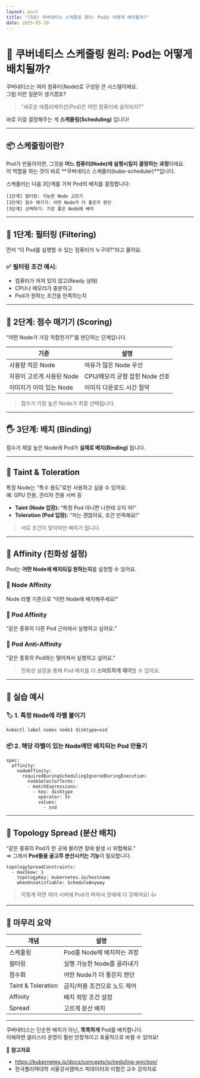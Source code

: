 ```yaml
---
layout: post
title: "(5장) 쿠버네티스 스케줄링 원리: Pod는 어떻게 배치될까?"
date: 2025-05-10
---
```


# 🎯 쿠버네티스 스케줄링 원리: Pod는 어떻게 배치될까?

쿠버네티스는 여러 컴퓨터(Node)로 구성된 큰 시스템이에요.  
그럼 이런 질문이 생기겠죠?

> “새로운 애플리케이션(Pod)은 어떤 컴퓨터에 설치되지?”

바로 이걸 결정해주는 게 **스케줄링(Scheduling)** 입니다!

---

## 📦 스케줄링이란?

Pod가 만들어지면, 그것을 **어느 컴퓨터(Node)에 실행시킬지 결정하는 과정**이에요.  
이 역할을 하는 것이 바로 **쿠버네티스 스케줄러(kube-scheduler)**입니다.

스케줄러는 다음 3단계를 거쳐 Pod의 배치를 결정합니다:

```
[1단계] 필터링: 가능한 Node 고르기  
[2단계] 점수 매기기: 어떤 Node가 더 좋은지 판단  
[3단계] 선택하기: 가장 좋은 Node에 배치
```

---

## 🧮 1단계: 필터링 (Filtering)

먼저 “이 Pod를 실행할 수 있는 컴퓨터가 누구야?”라고 물어요.

### ✅ 필터링 조건 예시:
- 컴퓨터가 꺼져 있지 않고(Ready 상태)
- CPU나 메모리가 충분하고
- Pod가 원하는 조건을 만족하는지

---

## 🏅 2단계: 점수 매기기 (Scoring)

“어떤 Node가 가장 적합한가?”를 판단하는 단계입니다.

| 기준 | 설명 |
|------|------|
| 사용량 적은 Node | 여유가 많은 Node 우선 |
| 자원이 고르게 사용된 Node | CPU/메모리 균형 잡힌 Node 선호 |
| 이미지가 이미 있는 Node | 이미지 다운로드 시간 절약 |

> 점수가 가장 높은 Node가 최종 선택됩니다.

---

## 🖐 3단계: 배치 (Binding)

점수가 제일 높은 Node에 Pod가 **실제로 배치(Binding)** 됩니다.

---

## 🚫 Taint & Toleration

특정 Node는 “특수 용도”로만 사용하고 싶을 수 있어요.  
예: GPU 전용, 관리자 전용 서버 등

- **Taint (Node 입장):** “특정 Pod 아니면 나한테 오지 마!”
- **Toleration (Pod 입장):** “저는 괜찮아요, 조건 만족해요!”

> 서로 조건이 맞아야만 배치가 됩니다.

---

## 🧲 Affinity (친화성 설정)

Pod는 **어떤 Node에 배치되길 원하는지**를 설정할 수 있어요.

### 🔹 Node Affinity
Node 라벨 기준으로 “이런 Node에 배치해주세요!”

### 🔹 Pod Affinity
“같은 종류의 다른 Pod 근처에서 실행하고 싶어요.”

### 🔹 Pod Anti-Affinity
“같은 종류의 Pod와는 떨어져서 실행하고 싶어요.”

> 친화성 설정을 통해 Pod 배치를 더 **스마트하게 제어**할 수 있어요.

---

## 🧪 실습 예시

### 🏷️ 1. 특정 Node에 라벨 붙이기
```
kubectl label nodes node1 disktype=ssd
```

### 📦 2. 해당 라벨이 있는 Node에만 배치되는 Pod 만들기
```
spec:
  affinity:
    nodeAffinity:
      requiredDuringSchedulingIgnoredDuringExecution:
        nodeSelectorTerms:
        - matchExpressions:
          - key: disktype
            operator: In
            values:
              - ssd
```

---

## 📐 Topology Spread (분산 배치)

“같은 종류의 Pod가 한 곳에 몰리면 장애 발생 시 위험해요.”  
⇒ 그래서 **Pod들을 골고루 분산시키는 기능**이 필요합니다.

```
topologySpreadConstraints:
  - maxSkew: 1
    topologyKey: kubernetes.io/hostname
    whenUnsatisfiable: ScheduleAnyway
```

> 이렇게 하면 여러 서버에 Pod가 퍼져서 장애에 더 강해져요! 👍

---

## 🧠 마무리 요약

| 개념              | 설명                                      |
|------------------|-------------------------------------------|
| 스케줄링         | Pod를 Node에 배치하는 과정                |
| 필터링           | 실행 가능한 Node를 골라내기               |
| 점수화           | 어떤 Node가 더 좋은지 판단               |
| Taint & Toleration | 금지/허용 조건으로 노드 제어            |
| Affinity         | 배치 희망 조건 설정                      |
| Spread           | 고르게 분산 배치                         |

---

쿠버네티스는 단순한 배치가 아닌, **똑똑하게** Pod를 배치합니다.  
이해하면 클러스터 운영이 훨씬 안정적이고 효율적으로 바뀔 수 있어요!

📎 **참고자료**  
- https://kubernetes.io/docs/concepts/scheduling-eviction/  
- 한국폴리텍대학 서울강서캠퍼스 빅데이터과 이협건 교수 강의자료